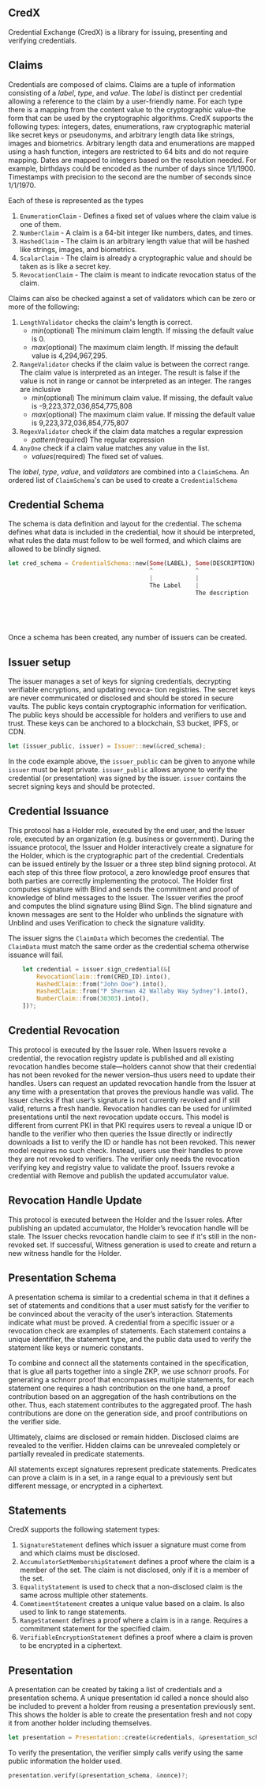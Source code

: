 CredX
-----


Credential Exchange (CredX) is a library for issuing, presenting and verifying credentials.

Claims
------

Credentials are composed of claims. Claims are a tuple of information consisting of a _label_, _type_, and _value_. The _label_ is distinct per credential
allowing a reference to the claim by a user-friendly name. For each type there is a mapping from the content
value to the cryptographic value–the form that can be used by the cryptographic algorithms.
CredX supports the following types: integers, dates, enumerations, raw cryptographic material like
secret keys or pseudonyms, and arbitrary length data like strings, images and biometrics. Arbitrary length
data and enumerations are mapped using a hash function, integers are restricted to 64 bits and do not require
mapping. Dates are mapped to integers based on the resolution needed. For example, birthdays could be
encoded as the number of days since 1/1/1900. Timestamps with precision to the second are the number of
seconds since 1/1/1970.

Each of these is represented as the types 

1. `EnumerationClaim` - Defines a fixed set of values where the claim value is one of them.
2. `NumberClaim` - A claim is a 64-bit integer like numbers, dates, and times.
3. `HashedClaim` - The claim is an arbitrary length value that will be hashed like strings, images, and biometrics.
4. `ScalarClaim` - The claim is already a cryptographic value and should be taken as is like a secret key.
5. `RevocationClaim` - The claim is meant to indicate revocation status of the claim.

Claims can also be checked against a set of validators which can be zero or more of the following:

1. `LengthValidator` checks the claim's length is correct.
    - _min_(optional) The minimum claim length. If missing the default value is 0.
    - _max_(optional)  The maximum claim length. If missing the default value is 4,294,967,295.
2. `RangeValidator` checks if the claim value is between the correct range. The claim value is interpreted as an
   integer. The result is false if the value is not in range or cannot be interpreted as an integer. The
   ranges are inclusive
   - _min_(optional) The minimum claim value. If missing, the default value is -9,223,372,036,854,775,808
   - _max_(optional) The maximum claim value. If missing the default value is 9,223,372,036,854,775,807
3. `RegexValidator` check if the claim data matches a regular expression
   - _pattern_(required) The regular expression
4. `AnyOne` check if a claim value matches any value in the list.
   - _values_(required) The fixed set of values.


The _label_, _type_, _value_, and _validators_ are combined into a `ClaimSchema`. An ordered list of `ClaimSchema`'s
can be used to create a `CredentialSchema`

Credential Schema
-----------------

The schema is data definition and layout for the credential. The schema defines what data is included in the
credential, how it should be interpreted, what rules the data must follow to be well formed, and which claims
are allowed to be blindly signed. 

```rust
let cred_schema = CredentialSchema::new(Some(LABEL), Some(DESCRIPTION), &[], &schema_claims)?; 
                                        ^            ^                  ^    ^
                                        |            |                  |    |
                                        The Label    |                  |    |
                                                     The description    |    |
                                                                        |    The claim schemas
                                                                        |
                                                                        The claim labels of blindable claims
    
```

Once a schema has been created, any number of issuers can be created.

Issuer setup
------------
The issuer manages a set of keys for signing credentials, decrypting verifiable encryptions, and updating revoca-
tion registries. The secret keys are never communicated or disclosed and should be stored in secure vaults. The
public keys contain cryptographic information for verification. The public keys should be accessible for holders
and verifiers to use and trust. These keys can be anchored to a blockchain, S3 bucket, IPFS, or CDN.

```rust
let (issuer_public, issuer) = Issuer::new(&cred_schema);
```

In the code example above, the `issuer_public` can be given to anyone while `issuer` must be kept private.
`issuer_public` allows anyone to verify the credential (or presentation) was signed by the issuer.
`issuer` contains the secret signing keys and should be protected.

Credential Issuance
-------------------

This protocol has a Holder role, executed by the end user, and the Issuer role, executed by an organization (e.g.
business or government). During the issuance protocol, the Issuer and Holder interactively create a signature
for the Holder, which is the cryptographic part of the credential. Credentials can be issued entirely by the Issuer
or a three step blind signing protocol. At each step of this three flow protocol, a zero knowledge proof ensures
that both parties are correctly implementing the protocol. The Holder first computes signature with Blind and
sends the commitment and proof of knowledge of blind messages to the Issuer. The Issuer verifies the proof
and computes the blind signature using Blind Sign. The blind signature and known messages are sent to the
Holder who unblinds the signature with Unblind and uses Verification to check the signature validity.

The issuer signs the `ClaimData` which becomes the credential. The `ClaimData` must match the same order as the
credential schema otherwise issuance will fail.

```rust
    let credential = issuer.sign_credential(&[
        RevocationClaim::from(CRED_ID).into(),
        HashedClaim::from("John Doe").into(),
        HashedClaim::from("P Sherman 42 Wallaby Way Sydney").into(),
        NumberClaim::from(30303).into(),
    ])?;
```

Credential Revocation
---------------------
This protocol is executed by the Issuer role. When Issuers revoke a credential, the revocation registry update
is published and all existing revocation handles become stale—holders cannot show that their credential has
not been revoked for the newer version–thus users need to update their handles. Users can request an updated
revocation handle from the Issuer at any time with a presentation that proves the previous handle was valid. The
Issuer checks if that user’s signature is not currently revoked and if still valid, returns a fresh handle. Revocation
handles can be used for unlimited presentations until the next revocation update occurs. This model is different
from current PKI in that PKI requires users to reveal a unique ID or handle to the verifier who then queries the
Issue directly or indirectly downloads a list to verify the ID or handle has not been revoked. This newer model
requires no such check. Instead, users use their handles to prove they are not revoked to verifiers. The verifier
only needs the revocation verifying key and registry value to validate the proof. Issuers revoke a credential with
Remove and publish the updated accumulator value.

Revocation Handle Update
------------------------

This protocol is executed between the Holder and the Issuer roles. After publishing an updated accumulator,
the Holder’s revocation handle will be stale. The Issuer checks revocation handle claim to see if it's still in the non-revoked set. If successful, Witness generation is used to
create and return a new witness handle for the Holder.

Presentation Schema
-------------------
A presentation schema is similar to a credential schema in that it defines a set of statements and conditions that a user must satisfy for the verifier to be convinced about the
veracity of the user’s interaction. Statements indicate what must be proved. A credential from a specific issuer
or a revocation check are examples of statements. Each statement contains a unique identifier, the statement
type, and the public data used to verify the statement like keys or numeric constants.

To combine and connect all the statements contained in the specification, that is glue all parts
together into a single ZKP, we use schnorr proofs. For generating a schnorr proof that encompasses multiple
statements, for each statement one requires a hash contribution on the one hand, a proof contribution based
on an aggregation of the hash contributions on the other. Thus, each statement contributes to the aggregated
proof. The hash contributions are done on the generation side, and proof contributions on the verifier side.

Ultimately, claims are disclosed or remain hidden. Disclosed claims are revealed to the verifier.
Hidden claims can be unrevealed completely or partially revealed in predicate statements.

All statements except signatures represent predicate statements. Predicates can prove a claim is in a set, in a range
equal to a previously sent but different message, or encrypted in a ciphertext.

Statements
----------
CredX supports the following statement types:

1. `SignatureStatement` defines which issuer a signature must come from and which claims must be disclosed.
2. `AccumulatorSetMembershipStatement` defines a proof where the claim is a member of the set. The claim is not disclosed, only if it is a member of the set.
3. `EqualityStatement` is used to check that a non-disclosed claim is the same across multiple other statements.
4. `CommtimentStatement` creates a unique value based on a claim. Is also used to link to range statements.
5. `RangeStatement` defines a proof where a claim is in a range. Requires a commitment statement for the specified claim.
6. `VerifiableEncryptionStatement` defines a proof where a claim is proven to be encrypted in a ciphertext.

Presentation
------------

A presentation can be created by taking a list of credentials and a presentation schema.
A unique presentation id called a nonce should also be included to prevent a holder from
reusing a presentation previously sent. This shows the holder is able to create the presentation
fresh and not copy it from another holder including themselves.

```rust
let presentation = Presentation::create(&credentials, &presentation_schema, &nonce)?;
```

To verify the presentation, the verifier simply calls verify using the same 
public information the holder used.

```rust
presentation.verify(&presentation_schema, &nonce)?;
```

